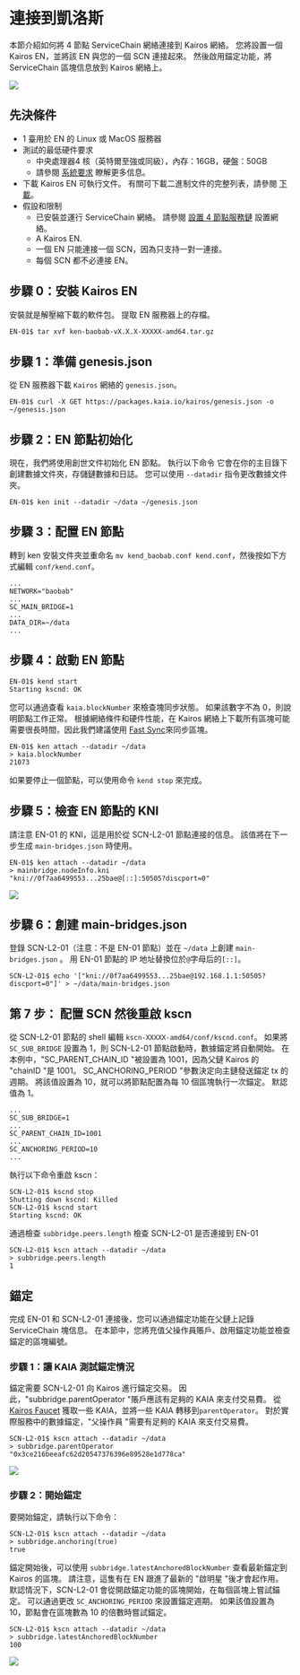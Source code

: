 # 連接到凱洛斯

本節介紹如何將 4 節點 ServiceChain 網絡連接到 Kairos 網絡。
您將設置一個 Kairos EN，並將該 EN 與您的一個 SCN 連接起來。 然後啟用錨定功能，將 ServiceChain 區塊信息放到 Kairos 網絡上。

![](/img/nodes/sc-en-scn-arch.png)

## 先決條件<a id="prerequisites"></a>

- 1 臺用於 EN 的 Linux 或 MacOS 服務器
- 測試的最低硬件要求
   - 中央處理器4 核（英特爾至強或同級），內存：16GB，硬盤：50GB
   - 請參閱 [系統要求](../system-requirements.md) 瞭解更多信息。
- 下載 Kairos EN 可執行文件。 有關可下載二進制文件的完整列表，請參閱 [下載](../../downloads/downloads.md)。
- 假設和限制
   - 已安裝並運行 ServiceChain 網絡。 請參閱 [設置 4 節點服務鏈](4nodes-setup-guide.md) 設置網絡。
   - A Kairos EN.
   - 一個 EN 只能連接一個 SCN，因為只支持一對一連接。
   - 每個 SCN 都不必連接 EN。

## 步驟 0：安裝 Kairos EN<a id="install-kairos-en"></a>

安裝就是解壓縮下載的軟件包。 提取 EN 服務器上的存檔。

```bash
EN-01$ tar xvf ken-baobab-vX.X.X-XXXXX-amd64.tar.gz
```

## 步驟 1：準備 genesis.json<a id="step-1-preparing-genesis-json"></a>

從 EN 服務器下載 `Kairos` 網絡的 `genesis.json`。

```
EN-01$ curl -X GET https://packages.kaia.io/kairos/genesis.json -o ~/genesis.json
```

## 步驟 2：EN 節點初始化<a id="step-2-en-node-initialization"></a>

現在，我們將使用創世文件初始化 EN 節點。 執行以下命令
它會在你的主目錄下創建數據文件夾，存儲鏈數據和日誌。
您可以使用 `--datadir` 指令更改數據文件夾。

```
EN-01$ ken init --datadir ~/data ~/genesis.json
```

## 步驟 3：配置 EN 節點<a id="step-3-configure-the-en-node"></a>

轉到 ken 安裝文件夾並重命名 `mv kend_baobab.conf kend.conf`，然後按如下方式編輯 `conf/kend.conf`。

```
...
NETWORK="baobab"
...
SC_MAIN_BRIDGE=1
...
DATA_DIR=~/data
...
```

## 步驟 4：啟動 EN 節點<a id="step-4-start-the-en-node"></a>

```
EN-01$ kend start
Starting kscnd: OK
```

您可以通過查看 `kaia.blockNumber` 來檢查塊同步狀態。 如果該數字不為 0，則說明節點工作正常。 根據網絡條件和硬件性能，在 Kairos 網絡上下載所有區塊可能需要很長時間，因此我們建議使用 [Fast Sync](../../endpoint-node/install-endpoint-nodes.md#fast-sync-optional)來同步區塊。

```
EN-01$ ken attach --datadir ~/data
> kaia.blockNumber
21073
```

如果要停止一個節點，可以使用命令 `kend stop` 來完成。

## 步驟 5：檢查 EN 節點的 KNI<a id="step-5-check-kni-of-en-node"></a>

請注意 EN-01 的 KNI，這是用於從 SCN-L2-01 節點連接的信息。 該值將在下一步生成 `main-bridges.json` 時使用。

```
EN-01$ ken attach --datadir ~/data
> mainbridge.nodeInfo.kni
"kni://0f7aa6499553...25bae@[::]:50505?discport=0"
```

![](/img/nodes/sc-en-scn-nodeInfo.png)

## 步驟 6：創建 main-bridges.json<a id="step-6-create-main-bridges-json"></a>

登錄 SCN-L2-01（注意：不是 EN-01 節點）並在 `~/data` 上創建 `main-bridges.json` 。 用 EN-01 節點的 IP 地址替換位於`@`字母后的`[::]`。

```
SCN-L2-01$ echo '["kni://0f7aa6499553...25bae@192.168.1.1:50505?discport=0"]' > ~/data/main-bridges.json
```

## 第 7 步： 配置 SCN 然後重啟 kscn<a id="step-7-configure-scn-then-restart-kscn"></a>

從 SCN-L2-01 節點的 shell 編輯 `kscn-XXXXX-amd64/conf/kscnd.conf`。
如果將 `SC_SUB_BRIDGE` 設置為 1，則 SCN-L2-01 節點啟動時，數據錨定將自動開始。 在本例中，"SC_PARENT_CHAIN_ID "被設置為 1001，因為父鏈 Kairos 的 "chainID "是 1001。
SC_ANCHORING_PERIOD "參數決定向主鏈發送錨定 tx 的週期。 將該值設置為 10，就可以將節點配置為每 10 個區塊執行一次錨定。 默認值為 1。

```
...
SC_SUB_BRIDGE=1
...
SC_PARENT_CHAIN_ID=1001
...
SC_ANCHORING_PERIOD=10
...
```

執行以下命令重啟 kscn：

```
SCN-L2-01$ kscnd stop
Shutting down kscnd: Killed
SCN-L2-01$ kscnd start
Starting kscnd: OK
```

通過檢查 `subbridge.peers.length` 檢查 SCN-L2-01 是否連接到 EN-01

```
SCN-L2-01$ kscn attach --datadir ~/data
> subbridge.peers.length
1
```

## 錨定 <a id="anchoring"></a>

完成 EN-01 和 SCN-L2-01 連接後，您可以通過錨定功能在父鏈上記錄 ServiceChain 塊信息。
在本節中，您將充值父操作員賬戶、啟用錨定功能並檢查錨定的區塊編號。

### 步驟 1：讓 KAIA 測試錨定情況<a id="step-1-get-kaia-to-test-anchoring"></a>

錨定需要 SCN-L2-01 向 Kairos 進行錨定交易。 因此，"subbridge.parentOperator "賬戶應該有足夠的 KAIA 來支付交易費。 從 [Kairos Faucet](https://faucet.kaia.io/) 獲取一些 KAIA，並將一些 KAIA 轉移到`parentOperator`。 對於實際服務中的數據錨定，"父操作員 "需要有足夠的 KAIA 來支付交易費。

```
SCN-L2-01$ kscn attach --datadir ~/data
> subbridge.parentOperator
"0x3ce216beeafc62d20547376396e89528e1d778ca"
```

![](/img/nodes/sc-en-scn-faucet.png)

### 步驟 2：開始錨定<a id="step-2-start-anchoring"></a>

要開始錨定，請執行以下命令：

```
SCN-L2-01$ kscn attach --datadir ~/data
> subbridge.anchoring(true)
true
```

錨定開始後，可以使用 `subbridge.latestAnchoredBlockNumber` 查看最新錨定到 Kairos 的區塊。 請注意，這隻有在 EN 跟進了最新的 "啟明星 "後才會起作用。 默認情況下，SCN-L2-01 會從開啟錨定功能的區塊開始，在每個區塊上嘗試錨定。 可以通過更改 `SC_ANCHORING_PERIOD` 來設置錨定週期。 如果該值設置為 10，節點會在區塊數為 10 的倍數時嘗試錨定。

```
SCN-L2-01$ kscn attach --datadir ~/data
> subbridge.latestAnchoredBlockNumber
100
```

![](/img/nodes/sc-en-scn-anchoring.png)
